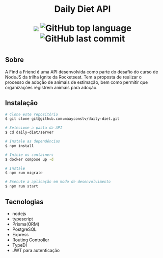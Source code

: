 <h1 align="center">
  Daily Diet API
<p align="center">
  <img src="https://img.shields.io/static/v1?label=daily&message=diet&color=blueviolet&style=for-the-badge"/>
  <img alt="GitHub top language" src="https://img.shields.io/github/languages/top/MayconSlv/find-a-friend-API?color=blueviolet&logo=TypeScript&logoColor=white&style=for-the-badge">
  <img alt="GitHub last commit" src="https://img.shields.io/github/last-commit/MaayconSlv/daily-diet?color=blueviolet&style=for-the-badge">
</p>

#

## Sobre

A Find a Friend é uma API desenvolvida como parte do desafio do curso de NodeJS da trilha Ignite da Rocketseat. Tem a proposta de realizar o processo de adoção de animais de estimação, bem como permitir que organizações registrem animais para adoção.

## Instalação

```bash
# Clone este repositório
$ git clone git@github.com:maayconslv/daily-diet.git

# Selecione a pasta da API
$ cd daily-diet/server

# Instale as dependências
$ npm install

# Inicie os containers
$ docker compose up -d

# Instale 
$ npm run migrate

# Execute a aplicação em modo de desenvolvimento
$ npm run start
```

## Tecnologias
- nodejs
- typescript
- Prisma(ORM)
- PostgreSQL
- Express
- Routing Controller
- TypeDI
- JWT para autenticação

##